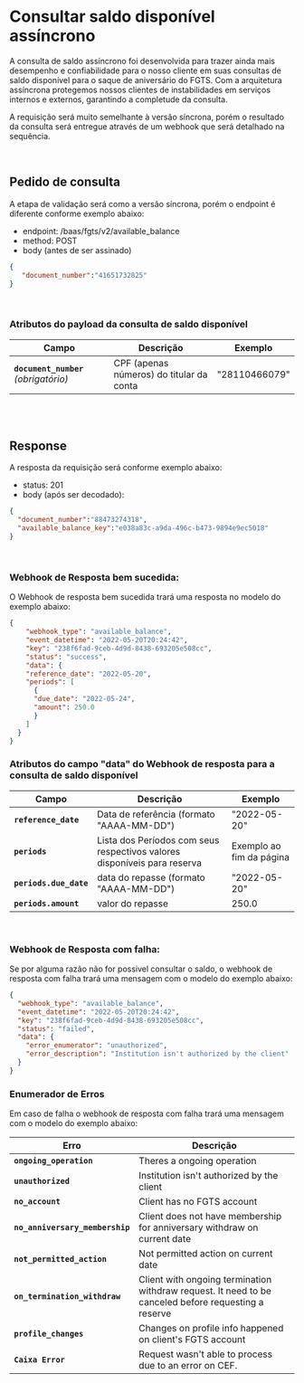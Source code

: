 # Consultar saldo disponível assíncrono

A consulta de saldo assíncrono foi desenvolvida para trazer ainda mais desempenho e confiabilidade para o nosso cliente em suas consultas de saldo disponível para o saque de aniversário do FGTS. Com a arquitetura assíncrona protegemos nossos clientes de instabilidades em serviços internos e externos, garantindo a completude da consulta.

A requisição será muito semelhante à versão síncrona, porém o resultado da consulta será entregue através de um webhook que será detalhado na sequência.

<br> 

## Pedido de consulta

A etapa de validação será como a versão síncrona, porém o endpoint é diferente conforme exemplo abaixo:

- endpoint: /baas/fgts/v2/available_balance
- method: POST
- body (antes de ser assinado)

```json
{
   "document_number":"41651732825"
}
```

<br>

### Atributos do payload da consulta de saldo disponível


| Campo                                 | Descrição                                | Exemplo |
|---------------------------------------|------------------------------------------|---------|
| **`document_number`** _(obrigatório)_ | CPF (apenas números) do titular da conta | "28110466079"   |

<br>
<br>

## Response


A resposta da requisição será conforme exemplo abaixo:

- status: 201
- body (após ser decodado): 

```json
{
  "document_number":"88473274318",
  "available_balance_key":"e038a83c-a9da-496c-b473-9894e9ec5018"
}
```

<br>


### Webhook de Resposta bem sucedida:

O Webhook de resposta bem sucedida trará uma resposta no modelo do exemplo abaixo:

```json
{
    "webhook_type": "available_balance",
    "event_datetime": "2022-05-20T20:24:42",
    "key": "238f6fad-9ceb-4d9d-8438-693205e508cc",
    "status": "success",
    "data": {
    "reference_date": "2022-05-20",
    "periods": [
      {
      "due_date": "2022-05-24",
      "amount": 250.0
      }
    ]
  }
}
```

### Atributos do campo "data" do Webhook de resposta para a consulta de saldo disponível

| Campo                            | Descrição                                          | Exemplo                             |
|----------------------------------|----------------------------------------------------|-------------------------------------|
| **`reference_date`**             | Data de referência (formato "AAAA-MM-DD")          | "2022-05-20"                        |
| **`periods`**                    | Lista dos Períodos com seus respectivos valores disponíveis para reserva|  Exemplo ao fim da página                                   |
| **`periods.due_date`**           | data do repasse (formato "AAAA-MM-DD")             | "2022-05-20"                        |
| **`periods.amount`**             | valor do repasse                                   | 250.0                               |

<br>

### Webhook de Resposta com falha:

Se por alguma razão não for possivel consultar o saldo, o webhook de resposta com falha trará uma mensagem com o modelo do exemplo abaixo:

```json
{
  "webhook_type": "available_balance",
  "event_datetime": "2022-05-20T20:24:42",
  "key": "238f6fad-9ceb-4d9d-8438-693205e508cc",
  "status": "failed",
  "data": {
    "error_enumerator": "unauthorized",
    "error_description": "Institution isn't authorized by the client"
  }
}
```

### Enumerador de Erros
Em caso de falha o webhook de resposta com falha trará uma mensagem com o modelo do exemplo abaixo:

| Erro                                    | Descrição                                    |
|-----------------------------------------|----------------------------------------------|
| **`ongoing_operation`**                 | Theres a ongoing operation   |
| **`unauthorized`**                      | Institution isn't authorized by the client |
| **`no_account`**                        | Client has no FGTS account |
| **`no_anniversary_membership`**         | Client does not have membership for anniversary withdraw on current date |
| **`not_permitted_action`**              | Not permitted action on current date |
| **`on_termination_withdraw`**           | Client with ongoing termination withdraw request. It need to be canceled before requesting a reserve |
| **`profile_changes`**                   | Changes on profile info happened on client's FGTS account |
| **`Caixa Error`**                       | Request wasn't able to process due to an error on CEF. |